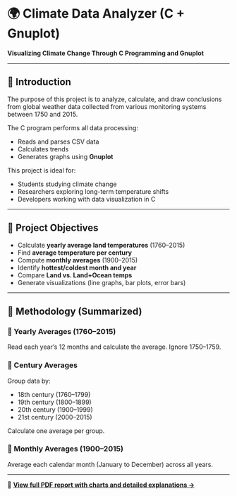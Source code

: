 # 🌍 Climate Data Analyzer (C + Gnuplot)

**Visualizing Climate Change Through C Programming and Gnuplot**

---

## 📘 Introduction

The purpose of this project is to analyze, calculate, and draw conclusions from global weather data collected from various monitoring systems between 1750 and 2015.

The C program performs all data processing:
- Reads and parses CSV data
- Calculates trends
- Generates graphs using **Gnuplot**

This project is ideal for:
- Students studying climate change
- Researchers exploring long-term temperature shifts
- Developers working with data visualization in C

---

## 🧠 Project Objectives

- Calculate **yearly average land temperatures** (1760–2015)
- Find **average temperature per century**
- Compute **monthly averages** (1900–2015)
- Identify **hottest/coldest month and year**
- Compare **Land vs. Land+Ocean temps**
- Generate visualizations (line graphs, bar plots, error bars)

---

## 🧪 Methodology (Summarized)

### 📌 Yearly Averages (1760–2015)

Read each year’s 12 months and calculate the average. Ignore 1750–1759.

### 📌 Century Averages

Group data by:
- 18th century (1760–1799)
- 19th century (1800–1899)
- 20th century (1900–1999)
- 21st century (2000–2015)

Calculate one average per group.

### 📌 Monthly Averages (1900–2015)

Average each calendar month (January to December) across all years.

---

📄 [**View full PDF report with charts and detailed explanations →**](./Climate_Data_Analyzer_Report.pdf)
